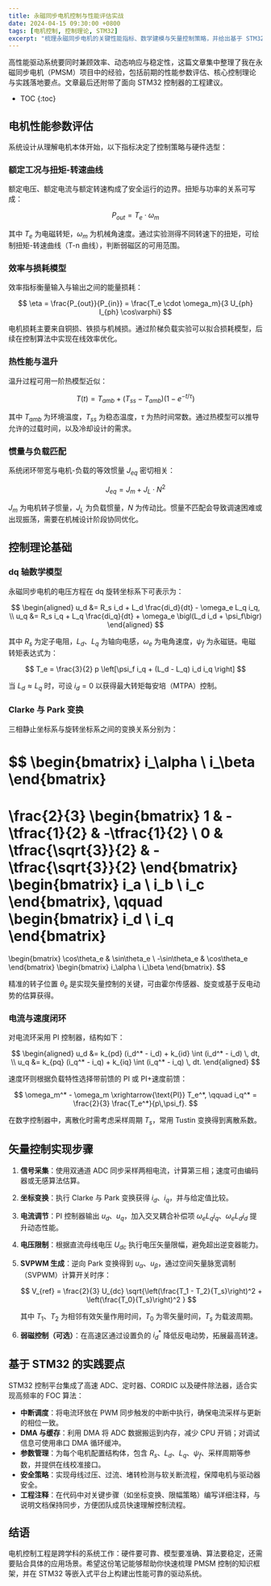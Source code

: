 ```yaml
---
title: 永磁同步电机控制与性能评估实战
date: 2024-04-15 09:30:00 +0800
tags: [电机控制, 控制理论, STM32]
excerpt: "梳理永磁同步电机的关键性能指标、数学建模与矢量控制策略，并给出基于 STM32 控制器的落地建议。"
---
```

高性能驱动系统要同时兼顾效率、动态响应与稳定性，这篇文章集中整理了我在永磁同步电机（PMSM）项目中的经验，包括前期的性能参数评估、核心控制理论与实践落地要点。文章最后还附带了面向 STM32 控制器的工程建议。

* TOC
{:toc}

## 电机性能参数评估

系统设计从理解电机本体开始，以下指标决定了控制策略与硬件选型：

### 额定工况与扭矩-转速曲线

额定电压、额定电流与额定转速构成了安全运行的边界。扭矩与功率的关系可写成：

$$
P_{out} = T_e \cdot \omega_m
$$

其中 $T_e$ 为电磁转矩，$\omega_m$ 为机械角速度。通过实验测得不同转速下的扭矩，可绘制扭矩-转速曲线（T-n 曲线），判断弱磁区的可用范围。

### 效率与损耗模型

效率指标衡量输入与输出之间的能量损耗：

$$
\eta = \frac{P_{out}}{P_{in}} = \frac{T_e \cdot \omega_m}{3 U_{ph} I_{ph} \cos\varphi}
$$

电机损耗主要来自铜损、铁损与机械损。通过阶梯负载实验可以拟合损耗模型，后续在控制算法中实现在线效率优化。

### 热性能与温升

温升过程可用一阶热模型近似：

$$
T(t) = T_{amb} + \bigl(T_{ss} - T_{amb}\bigr) \bigl(1 - e^{-t/\tau}\bigr)
$$

其中 $T_{amb}$ 为环境温度，$T_{ss}$ 为稳态温度，$\tau$ 为热时间常数。通过热模型可以推导允许的过载时间，以及冷却设计的需求。

### 惯量与负载匹配

系统闭环带宽与电机-负载的等效惯量 $J_{eq}$ 密切相关：

$$
J_{eq} = J_m + J_L \cdot N^2
$$

$J_m$ 为电机转子惯量，$J_L$ 为负载惯量，$N$ 为传动比。惯量不匹配会导致调速困难或出现振荡，需要在机械设计阶段协同优化。

## 控制理论基础

### dq 轴数学模型

永磁同步电机的电压方程在 dq 旋转坐标系下可表示为：

$$
\begin{aligned}
 u_d &= R_s i_d + L_d \frac{di_d}{dt} - \omega_e L_q i_q, \\
 u_q &= R_s i_q + L_q \frac{di_q}{dt} + \omega_e \bigl(L_d i_d + \psi_f\bigr)
\end{aligned}
$$

其中 $R_s$ 为定子电阻，$L_d$、$L_q$ 为轴向电感，$\omega_e$ 为电角速度，$\psi_f$ 为永磁链。电磁转矩表达式为：

$$
T_e = \frac{3}{2} p \left[\psi_f i_q + (L_d - L_q) i_d i_q \right]
$$

当 $L_d \approx L_q$ 时，可设 $i_d = 0$ 以获得最大转矩每安培（MTPA）控制。

### Clarke 与 Park 变换

三相静止坐标系与旋转坐标系之间的变换关系分别为：

$$
\begin{bmatrix}
i_\alpha \\
i_\beta
\end{bmatrix}
=
\frac{2}{3}
\begin{bmatrix}
1 & -\tfrac{1}{2} & -\tfrac{1}{2} \\
0 & \tfrac{\sqrt{3}}{2} & -\tfrac{\sqrt{3}}{2}
\end{bmatrix}
\begin{bmatrix}
i_a \\
i_b \\
i_c
\end{bmatrix},
\qquad
\begin{bmatrix}
i_d \\
i_q
\end{bmatrix}
=
\begin{bmatrix}
\cos\theta_e & \sin\theta_e \\
-\sin\theta_e & \cos\theta_e
\end{bmatrix}
\begin{bmatrix}
i_\alpha \\
i_\beta
\end{bmatrix}.
$$

精准的转子位置 $\theta_e$ 是实现矢量控制的关键，可由霍尔传感器、旋变或基于反电动势的估算获得。

### 电流与速度闭环

对电流环采用 PI 控制器，结构如下：

$$
\begin{aligned}
 u_d &= k_{pd} (i_d^* - i_d) + k_{id} \int (i_d^* - i_d) \, dt, \\
 u_q &= k_{pq} (i_q^* - i_q) + k_{iq} \int (i_q^* - i_q) \, dt.
\end{aligned}
$$

速度环则根据负载特性选择带前馈的 PI 或 PI+速度前馈：

$$
\omega_m^* - \omega_m \xrightarrow{\text{PI}} T_e^*, \qquad i_q^* = \frac{2}{3} \frac{T_e^*}{p\,\psi_f}.
$$

在数字控制器中，离散化时需考虑采样周期 $T_s$，常用 Tustin 变换得到离散系数。

## 矢量控制实现步骤

1. **信号采集**：使用双通道 ADC 同步采样两相电流，计算第三相；速度可由编码器或无感算法估算。
2. **坐标变换**：执行 Clarke 与 Park 变换获得 $i_d$、$i_q$，并与给定值比较。
3. **电流调节**：PI 控制器输出 $u_d$、$u_q$，加入交叉耦合补偿项 $\omega_e L_q i_q$、$\omega_e L_d i_d$ 提升动态性能。
4. **电压限制**：根据直流母线电压 $U_{dc}$ 执行电压矢量限幅，避免超出逆变器能力。
5. **SVPWM 生成**：逆向 Park 变换得到 $u_\alpha$、$u_\beta$，通过空间矢量脉宽调制（SVPWM）计算开关时序：

   $$
   V_{ref} = \frac{2}{3} U_{dc} \sqrt{\left(\frac{T_1 - T_2}{T_s}\right)^2 + \left(\frac{T_0}{T_s}\right)^2 }
   $$

   其中 $T_1$、$T_2$ 为相邻有效矢量作用时间，$T_0$ 为零矢量时间，$T_s$ 为载波周期。

6. **弱磁控制（可选）**：在高速区通过设置负的 $i_d^*$ 降低反电动势，拓展最高转速。

## 基于 STM32 的实践要点

STM32 控制平台集成了高速 ADC、定时器、CORDIC 以及硬件除法器，适合实现高频率的 FOC 算法：

- **中断调度**：将电流环放在 PWM 同步触发的中断中执行，确保电流采样与更新的相位一致。
- **DMA 与缓存**：利用 DMA 将 ADC 数据搬运到内存，减少 CPU 开销；对调试信息可使用串口 DMA 循环缓冲。
- **参数管理**：为每个电机配置结构体，包含 $R_s$、$L_d$、$L_q$、$\psi_f$、采样周期等参数，并提供在线校准接口。
- **安全策略**：实现母线过压、过流、堵转检测与软关断流程，保障电机与驱动器安全。
- **工程注释**：在代码中对关键步骤（如坐标变换、限幅策略）编写详细注释，与说明文档保持同步，方便团队成员快速理解控制流程。

## 结语

电机控制工程是跨学科的系统工作：硬件要可靠、模型要准确、算法要稳定，还需要贴合具体的应用场景。希望这份笔记能够帮助你快速梳理 PMSM 控制的知识框架，并在 STM32 等嵌入式平台上构建出性能可靠的驱动系统。
